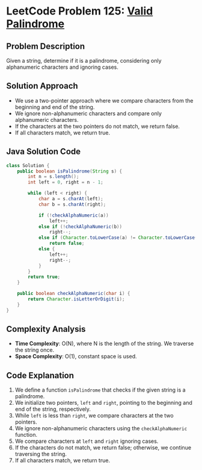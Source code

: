 # LeetCode Problem 125: [Valid Palindrome](https://leetcode.com/problems/valid-palindrome/)

## Problem Description
Given a string, determine if it is a palindrome, considering only alphanumeric characters and ignoring cases.

## Solution Approach
- We use a two-pointer approach where we compare characters from the beginning and end of the string.
- We ignore non-alphanumeric characters and compare only alphanumeric characters.
- If the characters at the two pointers do not match, we return false.
- If all characters match, we return true.

## Java Solution Code

```java
class Solution {
    public boolean isPalindrome(String s) {
        int n = s.length();
        int left = 0, right = n - 1;

        while (left < right) {
            char a = s.charAt(left);
            char b = s.charAt(right);

            if (!checkAlphaNumeric(a))
                left++;
            else if (!checkAlphaNumeric(b))
                right--;
            else if (Character.toLowerCase(a) != Character.toLowerCase(b))
                return false;
            else {
                left++;
                right--;
            }
        }
        return true;
    }

    public boolean checkAlphaNumeric(char i) {
        return Character.isLetterOrDigit(i);
    }
}
```

## Complexity Analysis
- **Time Complexity**: O(N), where N is the length of the string. We traverse the string once.
- **Space Complexity**: O(1), constant space is used.

## Code Explanation
1. We define a function `isPalindrome` that checks if the given string is a palindrome.
2. We initialize two pointers, `left` and `right`, pointing to the beginning and end of the string, respectively.
3. While `left` is less than `right`, we compare characters at the two pointers.
4. We ignore non-alphanumeric characters using the `checkAlphaNumeric` function.
5. We compare characters at `left` and `right` ignoring cases.
6. If the characters do not match, we return false; otherwise, we continue traversing the string.
7. If all characters match, we return true.

